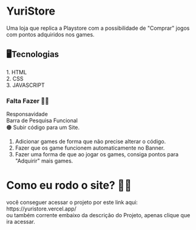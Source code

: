 # YuriStore
Uma loja que replica a Playstore com a possibilidade de "Comprar" jogos com pontos adquiridos nos games.

<h2>🖥️Tecnologias</h1>
1. HTML 
<br>
2. CSS
<br>
3. JAVASCRIPT

<h3>Falta Fazer 👷‍♂️</h3>
Responsavidade
<br>
Barra de Pesquisa Funcional
<br>
🟠 Subir código para um Site.  
<br>
  <ol>
    <li>Adicionar games de forma que não precise alterar o código.</li>
    <li>Fazer que os game funcionem automaticamente no Banner.</li>
    <li>Fazer uma forma de que ao jogar os games, consiga pontos para "Adquirir" mais games.</li>
  </ol>
 
  
<h1>Como eu rodo o site? 🤔🤔</h3>
você conseguer acessar o projeto por este link aqui: <stroke> https://yuristore.vercel.app/ </stroke> <br>
ou também corrente embaixo da descrição do Projeto, apenas clique que ira acessar. 

